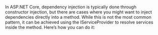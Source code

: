 In ASP.NET Core, dependency injection is typically done through constructor injection, but there are cases where you might want to inject dependencies directly into a method. While this is not the most common pattern, it can be achieved using the IServiceProvider to resolve services inside the method. Here’s how you can do it:
